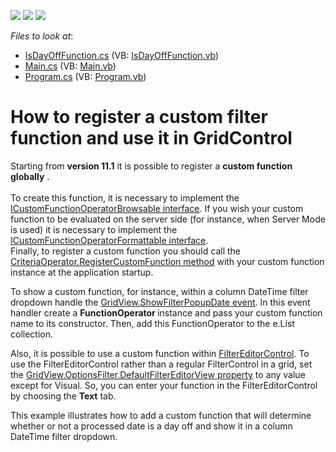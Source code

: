 <!-- default badges list -->
![](https://img.shields.io/endpoint?url=https://codecentral.devexpress.com/api/v1/VersionRange/128631111/13.1.4%2B)
[![](https://img.shields.io/badge/Open_in_DevExpress_Support_Center-FF7200?style=flat-square&logo=DevExpress&logoColor=white)](https://supportcenter.devexpress.com/ticket/details/E3514)
[![](https://img.shields.io/badge/📖_How_to_use_DevExpress_Examples-e9f6fc?style=flat-square)](https://docs.devexpress.com/GeneralInformation/403183)
<!-- default badges end -->
<!-- default file list -->
*Files to look at*:

* [IsDayOffFunction.cs](./CS/WindowsApplication3/IsDayOffFunction.cs) (VB: [IsDayOffFunction.vb](./VB/WindowsApplication3/IsDayOffFunction.vb))
* [Main.cs](./CS/WindowsApplication3/Main.cs) (VB: [Main.vb](./VB/WindowsApplication3/Main.vb))
* [Program.cs](./CS/WindowsApplication3/Program.cs) (VB: [Program.vb](./VB/WindowsApplication3/Program.vb))
<!-- default file list end -->
# How to register a custom filter function and use it in GridControl


<p>Starting from <strong>version 11.1</strong> it is possible to register a <strong>custom function globally</strong> .<br /><br /> To create this function, it is necessary to implement the <a href="http://documentation.devexpress.com/#CoreLibraries/clsDevExpressDataFilteringICustomFunctionOperatorBrowsabletopic"><u>ICustomFunctionOperatorBrowsable interface</u></a>. If you wish your custom function to be evaluated on the server side (for instance, when Server Mode is used) it is necessary to implement the <a href="http://documentation.devexpress.com/#CoreLibraries/clsDevExpressDataFilteringICustomFunctionOperatorFormattabletopic"><u>ICustomFunctionOperatorFormattable interface</u></a>. <br /> Finally, to register a custom function you should call the <a href="http://documentation.devexpress.com/#CoreLibraries/DevExpressDataFilteringCriteriaOperator_RegisterCustomFunctiontopic"><u>CriteriaOperator.RegisterCustomFunction method</u></a> with your custom function instance at the application startup.</p>
<p>To show a custom function, for instance, within a column DateTime filter dropdown handle the <a href="http://documentation.devexpress.com/#WindowsForms/DevExpressXtraGridViewsBaseColumnView_ShowFilterPopupDatetopic"><u>GridView.ShowFilterPopupDate event</u></a>. In this event handler create a <strong>Fu</strong><strong>n</strong><strong>c</strong><strong>tionOperator </strong>instance and pass your custom function name to its constructor. Then, add this FunctionOperator to the e.List collection.</p>
<p>Also, it is possible to use a custom function within <a href="http://documentation.devexpress.com/#WindowsForms/clsDevExpressXtraFilterEditorFilterEditorControltopic"><u>FilterEditorControl</u></a>. To use the FilterEditorControl rather than a regular FilterControl in a grid, set the <a href="http://documentation.devexpress.com/#WindowsForms/DevExpressXtraGridViewsBaseColumnViewOptionsFilter_DefaultFilterEditorViewtopic"><u>GridView.OptionsFilter.DefaultFilterEditorView property</u></a> to any value except for Visual. So, you can enter your function in the FilterEditorControl by choosing the <strong>Text</strong> tab.</p>
<p>This example illustrates how to add a custom function that will determine whether or not a processed date is a day off and show it in a column DateTime filter dropdown.</p>

<br/>


